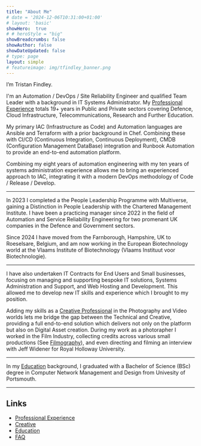 ```yaml
---
title: "About Me"
# date = '2024-12-06T10:31:00+01:00'
# layout: 'basic'
showHero:  true
# # heroStyle = "big"
showBreadcrumbs: false
showAuthor: false
showDateUpdated: false
# type: page
layout: simple
# featureimage: img/tfindley_banner.png
---
```


I’m Tristan Findley.

I'm an Automation / DevOps / Site Reliability Engineer and qualified Team Leader with a background in IT Systems Administrator. My [Professional Experience](experience) totals 19+ years in Public and Private sectors covering Defence, Cloud Infrastructure, Telecommunications, Research and Further Education.

My primary IAC (Infrastructure as Code) and Automation languages are Ansible and Terraform with a prior background in Chef. Combining these with CI/CD (Continuous Integration, Continuous Deployment), CMDB (Configuration Management DataBase) integration and Runbook Automation to provide an end-to-end automation platform.

Combining my eight years of automation engineering with my ten years of systems administration experience allows me to bring an experienced approach to IAC, integrating it with a modern DevOps methodology of Code / Release / Develop.

---

In 2023 I completed a the People Leadership Programme with Multiverse, gaining a Distinction in People Leadership with the Chartered Management Institute. I have been a practicing manager since 2022 in the field of Automation and Service Reliability Engineering for two promenant UK companies in the Defence and Government sectors.

Since 2024 I have moved from the Farnborough, Hampshire, UK to Roeselsare, Belgium, and am now working in the European Biotechnology world at the Vlaams Institute of Biotechnology (Vlaams Instituut voor Biotechnologie).

---

I have also undertaken IT Contracts for End Users and Small businesses, focusing on managing and supporting bespoke IT solutions, Systems Administration and Support, and Web Hosting and Development. This allowed me to develop new IT skills and experience which I brought to my position.

Adding my skills as a [Creative Professional](creative) in the Photography and Video worlds lets me bridge the gap between the Technical and Creative, providing a full end-to-end solution which delivers not only on the platform but also on Digital Asset creation. During my work as a photorapher I worked in the Film Industry, collecting credits across various small productions (See [Filmography](filmography)), and even directing and filming an interview with Jeff Widener for Royal Holloway University.

---

In my [Education](education) background, I graduated with a Bachelor of Science (BSc) degree in Computer Network Management and Design from Univesity of Portsmouth. 

---

## Links

- [Professional Experience](experience)
- [Creative](creative)
- [Education](education)
- [FAQ](faq)
